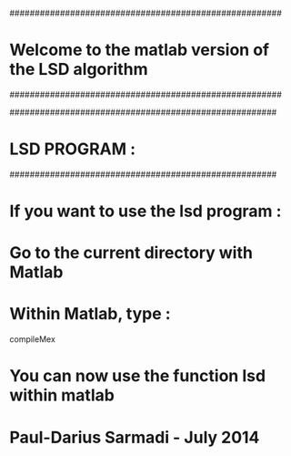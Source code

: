 ######################################################
# Welcome to the matlab version of the LSD algorithm #
######################################################


#####################################################
# LSD PROGRAM :                                     #
#####################################################
# If you want to use the lsd program :
# Go to the current directory with Matlab
# Within Matlab, type :

compileMex

# You can now use the function lsd within matlab

# Paul-Darius Sarmadi - July 2014
